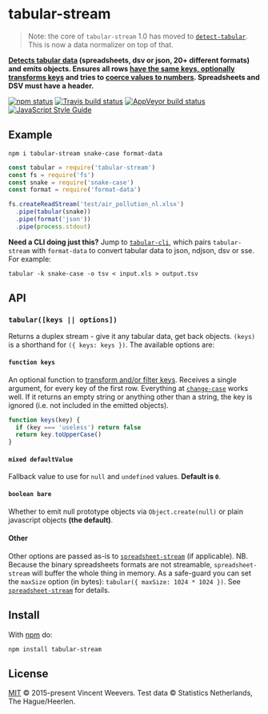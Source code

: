 # tabular-stream

> Note: the core of `tabular-stream` 1.0 has moved to [`detect-tabular`](https://www.npmjs.com/package/detect-tabular). This is now a data normalizer on top of that.

**[Detects tabular data](https://www.npmjs.com/package/detect-tabular) (spreadsheets, dsv or json, 20+ different formats) and emits objects. Ensures all rows [have the same keys, optionally transforms keys](https://www.npmjs.com/package/map-tabular-keys) and tries to [coerce values to numbers](https://www.npmjs.com/package/coerce-tabular). Spreadsheets and DSV must have a header.**

[![npm status](http://img.shields.io/npm/v/tabular-stream.svg)](https://www.npmjs.org/package/tabular-stream)
[![Travis build status](https://img.shields.io/travis/vweevers/tabular-stream.svg?label=travis)](http://travis-ci.org/vweevers/tabular-stream)
[![AppVeyor build status](https://img.shields.io/appveyor/ci/vweevers/tabular-stream.svg?label=appveyor)](https://ci.appveyor.com/project/vweevers/tabular-stream)
[![JavaScript Style Guide](https://img.shields.io/badge/code_style-standard-brightgreen.svg)](https://standardjs.com)

## Example

```
npm i tabular-stream snake-case format-data
```

```js
const tabular = require('tabular-stream')
const fs = require('fs')
const snake = require('snake-case')
const format = require('format-data')

fs.createReadStream('test/air_pollution_nl.xlsx')
  .pipe(tabular(snake))
  .pipe(format('json'))
  .pipe(process.stdout)
```

**Need a CLI doing just this?** Jump to [`tabular-cli`](https://www.npmjs.com/package/tabular-cli), which pairs `tabular-stream` with `format-data` to convert tabular data to json, ndjson, dsv or sse. For example:

```
tabular -k snake-case -o tsv < input.xls > output.tsv
```

## API

### `tabular([keys || options])`

Returns a duplex stream - give it any tabular data, get back objects. `(keys)` is a shorthand for `({ keys: keys })`. The available options are:

#### `function keys`

An optional function to [transform and/or filter keys](https://www.npmjs.com/package/map-tabular-keys). Receives a single argument, for every key of the first row. Everything at [`change-case`](https://www.npmjs.com/package/change-case) works well. If it returns an empty string or anything other than a string, the key is ignored (i.e. not included in the emitted objects).

```js
function keys(key) {
  if (key === 'useless') return false
  return key.toUpperCase()
}
```

#### `mixed defaultValue`

Fallback value to use for `null` and `undefined` values. **Default is `0`**.

#### `boolean bare`

Whether to emit null prototype objects via `Object.create(null)` or plain javascript objects **(the default)**.

#### Other

Other options are passed as-is to [`spreadsheet-stream`](https://github.com/vweevers/spreadsheet-stream) (if applicable). NB. Because the binary spreadsheets formats are not streamable, `spreadsheet-stream` will buffer the whole thing in memory. As a safe-guard you can set the `maxSize` option (in bytes): `tabular({ maxSize: 1024 * 1024 })`. See [`spreadsheet-stream`](https://github.com/vweevers/spreadsheet-stream) for details.

## Install

With [npm](https://npmjs.org) do:

```
npm install tabular-stream
```

## License

[MIT](LICENSE.md) © 2015-present Vincent Weevers. Test data © Statistics Netherlands, The Hague/Heerlen.
